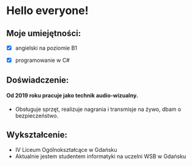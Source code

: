 # Hello everyone!

## Moje umiejętności:
- [x] angielski na poziomie B1
- [x] programowanie w C#


## Doświadczenie:
#### Od 2019 roku pracuje jako technik audio-wizualny.
- Obsługuje sprzęt, realizuje nagrania i transmisje na żywo, dbam o bezpieczeństwo.


## Wykształcenie:
- IV Liceum Ogólnokształcące w Gdańsku
- Aktualnie jestem studentem informatyki na uczelni WSB w Gdańsku

<!--
**MaciejPozorski/MaciejPozorski** is a ✨ _special_ ✨ repository because its `README.md` (this file) appears on your GitHub profile.

Here are some ideas to get you started:

- 🔭 I’m currently working on ...
- 🌱 I’m currently learning ...
- 👯 I’m looking to collaborate on ...
- 🤔 I’m looking for help with ...
- 💬 Ask me about ...
- 📫 How to reach me: ...
- 😄 Pronouns: ...
- ⚡ Fun fact: ...
-->
